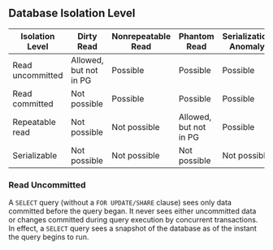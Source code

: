 ## Database Isolation Level

| Isolation Level  | Dirty Read             | Nonrepeatable Read | Phantom Read           | Serialization Anomaly |
| ---------------- | ---------------------- | ------------------ | ---------------------- | --------------------- |
| Read uncommitted | Allowed, but not in PG | Possible           | Possible               | Possible              |
| Read committed   | Not possible           | Possible           | Possible               | Possible              |
| Repeatable read  | Not possible           | Not possible       | Allowed, but not in PG | Possible              |
| Serializable     | Not possible           | Not possible       | Not possible           | Not possible          |

### Read Uncommitted
A `SELECT` query (without a `FOR UPDATE/SHARE` clause) sees only data committed before the query began. It never sees either uncommitted data or changes committed during query execution by concurrent transactions.  
In effect, a `SELECT` query sees a snapshot of the database as of the instant the query begins to run.